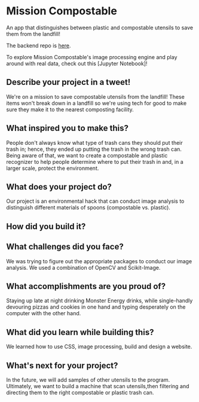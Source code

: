 # Mission Compostable
An app that distinguishes between plastic and compostable utensils to save them from the landfill!

The backend repo is [here](https://github.com/jeanruggiero/mission-compostable-django).

To explore Mission Compostable's image processing engine and play around with real data, check out this [Jupyter Notebook]!


## Describe your project in a tweet!
We're on a mission to save compostable utensils from the landfill! These items won't break down in a landfill so we're using tech for good to make sure they make it to the nearest composting facility.

## What inspired you to make this?
People don't always know what type of trash cans they should put their trash in; hence, they ended up putting the trash in the wrong trash can. Being aware of that, we want to create a compostable and plastic recognizer to help people determine where to put their trash in and, in a  larger scale, protect the environment.
## What does your project do?
Our project is an environmental hack that can conduct image analysis to distinguish different materials of spoons (compostable vs. plastic). 

## How did you build it?

## What challenges did you face?
We was trying to figure out the appropriate packages to conduct our image analysis. We used a combination of OpenCV and Scikit-Image. 

## What accomplishments are you proud of?
Staying up late at night drinking Monster Energy drinks, while single-handly devouring pizzas and cookies in one hand and typing desperately on the computer with the other hand. 

## What did you learn while building this?
We learned how to use CSS, image processing, build and design a website.
## What's next for your project?
In the future, we will add samples of other utensils to the program. Ultimately, we want to build a machine that scan utensils,then filtering and directing them to the right compostable or plastic trash can. 
